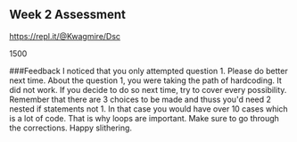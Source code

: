 ## Week 2 Assessment

https://repl.it/@Kwagmire/Dsc

1500

###Feedback
I noticed that you only attempted question 1. Please do better next time.
About the question 1, you were taking the path of hardcoding. It did not work. 
If you decide to do so next time, try to cover every possibility. 
Remember that there are 3 choices to be made and thuss you'd need 2 nested if statements not 1. In that case you would have over 10 cases which is a lot of code.
That is why loops are important. Make sure to go through the corrections.
Happy slithering.
